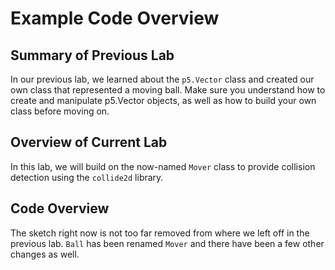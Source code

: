 # Example Code Overview

## Summary of Previous Lab

In our previous lab, we learned about the `p5.Vector` class and created our own class that represented a moving ball. Make sure you understand how to create and manipulate p5.Vector objects, as well as how to build your own class before moving on. 

## Overview of Current Lab

In this lab, we will build on the now-named `Mover` class to provide collision detection using the `collide2d` library. 

## Code Overview

The sketch right now is not too far removed from where we left off in the previous lab. `Ball` has been renamed `Mover` and there have been a few other changes as well. 